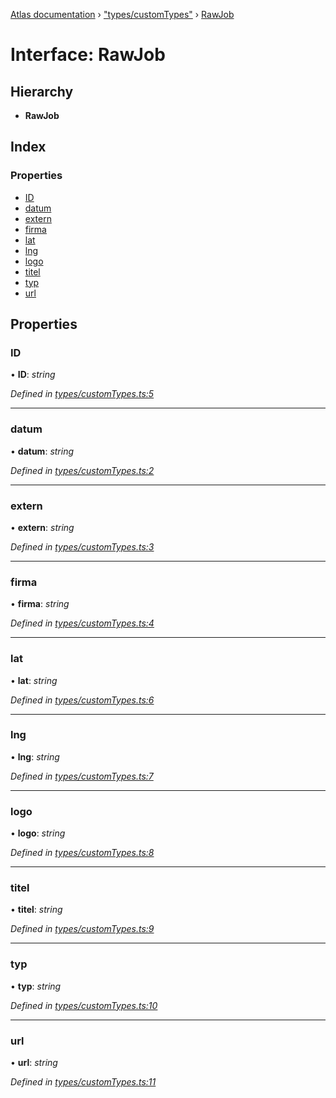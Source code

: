 [Atlas documentation](../globals.md) › ["types/customTypes"](../modules/_types_customtypes_.md) › [RawJob](_types_customtypes_.rawjob.md)

# Interface: RawJob

## Hierarchy

* **RawJob**

## Index

### Properties

* [ID](_types_customtypes_.rawjob.md#id)
* [datum](_types_customtypes_.rawjob.md#datum)
* [extern](_types_customtypes_.rawjob.md#extern)
* [firma](_types_customtypes_.rawjob.md#firma)
* [lat](_types_customtypes_.rawjob.md#lat)
* [lng](_types_customtypes_.rawjob.md#lng)
* [logo](_types_customtypes_.rawjob.md#logo)
* [titel](_types_customtypes_.rawjob.md#titel)
* [typ](_types_customtypes_.rawjob.md#typ)
* [url](_types_customtypes_.rawjob.md#url)

## Properties

###  ID

• **ID**: *string*

*Defined in [types/customTypes.ts:5](https://github.com/chronark/atlas/blob/4a60148/src/types/customTypes.ts#L5)*

___

###  datum

• **datum**: *string*

*Defined in [types/customTypes.ts:2](https://github.com/chronark/atlas/blob/4a60148/src/types/customTypes.ts#L2)*

___

###  extern

• **extern**: *string*

*Defined in [types/customTypes.ts:3](https://github.com/chronark/atlas/blob/4a60148/src/types/customTypes.ts#L3)*

___

###  firma

• **firma**: *string*

*Defined in [types/customTypes.ts:4](https://github.com/chronark/atlas/blob/4a60148/src/types/customTypes.ts#L4)*

___

###  lat

• **lat**: *string*

*Defined in [types/customTypes.ts:6](https://github.com/chronark/atlas/blob/4a60148/src/types/customTypes.ts#L6)*

___

###  lng

• **lng**: *string*

*Defined in [types/customTypes.ts:7](https://github.com/chronark/atlas/blob/4a60148/src/types/customTypes.ts#L7)*

___

###  logo

• **logo**: *string*

*Defined in [types/customTypes.ts:8](https://github.com/chronark/atlas/blob/4a60148/src/types/customTypes.ts#L8)*

___

###  titel

• **titel**: *string*

*Defined in [types/customTypes.ts:9](https://github.com/chronark/atlas/blob/4a60148/src/types/customTypes.ts#L9)*

___

###  typ

• **typ**: *string*

*Defined in [types/customTypes.ts:10](https://github.com/chronark/atlas/blob/4a60148/src/types/customTypes.ts#L10)*

___

###  url

• **url**: *string*

*Defined in [types/customTypes.ts:11](https://github.com/chronark/atlas/blob/4a60148/src/types/customTypes.ts#L11)*
